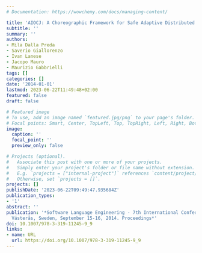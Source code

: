 ```yaml
---
# Documentation: https://wowchemy.com/docs/managing-content/

title: 'AIOCJ: A Choreographic Framework for Safe Adaptive Distributed Applications'
subtitle: ''
summary: ''
authors:
- Mila Dalla Preda
- Saverio Giallorenzo
- Ivan Lanese
- Jacopo Mauro
- Maurizio Gabbrielli
tags: []
categories: []
date: '2014-01-01'
lastmod: 2023-06-22T11:49:48+02:00
featured: false
draft: false

# Featured image
# To use, add an image named `featured.jpg/png` to your page's folder.
# Focal points: Smart, Center, TopLeft, Top, TopRight, Left, Right, BottomLeft, Bottom, BottomRight.
image:
  caption: ''
  focal_point: ''
  preview_only: false

# Projects (optional).
#   Associate this post with one or more of your projects.
#   Simply enter your project's folder or file name without extension.
#   E.g. `projects = ["internal-project"]` references `content/project/deep-learning/index.md`.
#   Otherwise, set `projects = []`.
projects: []
publishDate: '2023-06-22T09:49:47.935684Z'
publication_types:
- '1'
abstract: ''
publication: '*Software Language Engineering - 7th International Conference, SLE 2014,
  Västerås, Sweden, September 15-16, 2014. Proceedings*'
doi: 10.1007/978-3-319-11245-9_9
links:
- name: URL
  url: https://doi.org/10.1007/978-3-319-11245-9_9
---
```

